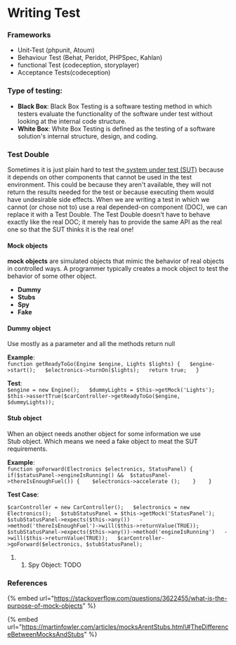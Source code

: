 # Writing Test



### **Frameworks**

* Unit-Test \(phpunit, Atoum\)
* Behaviour Test \(Behat, Peridot, PHPSpec, Kahlan\)
* functional Test \(codeception, storyplayer\)
* Acceptance Tests\(codeception\)

### **Type of testing**: 

* **Black Box**: Black Box Testing is a software testing method in which testers evaluate the functionality of the software under test without looking at the internal code structure.
* **White Box**: White Box Testing is defined as the testing of a software solution's internal structure, design, and coding.

### **Test Double**

Sometimes it is just plain hard to test the[ system under test \(SUT\)](http://xunitpatterns.com/SUT.html) because it depends on other components that cannot be used in the test environment. This could be     because they aren't available, they will not return the results needed for the test or because executing them would have undesirable side effects. When we are writing a test in which we cannot \(or chose not to\) use a real depended-on component \(DOC\), we can replace it with a Test Double. The Test Double doesn't have to behave exactly like the real DOC; it merely has to provide the same API as the real one so that the SUT thinks it is the real one!  
 

#### **Mock objects**

 **mock objects** are simulated objects that mimic the behavior of real objects in controlled ways. A programmer typically creates a mock object to test the behavior of some other object.

* **Dummy**
* **Stubs**
* **Spy**
* **Fake**

#### Dummy object

Use mostly as a parameter and all the methods return null

  
**Example**:  
`function getReadyToGo(Engine $engine, Lights $lights) {  
     $engine->start();  
     $electronics->turnOn($lights);  
     return true;  
}`  
  
**Test**:  
`$engine = new Engine();  
    $dummyLights = $this->getMock('Lights');  
    $this->assertTrue($carController->getReadyToGo($engine, $dummyLights));`  
  


#### **Stub object**

When an object needs another object for some information we use  
Stub object. Which means we need a fake object to meat the SUT requirements.

**Example**:  
`function goForward(Electronics $electronics, StatusPanel) {           if($statusPanel->engineIsRunning() &&  $statusPanel->thereIsEnoughFuel()) {   
        $electronics->accelerate ();   
   }   
}`

**Test Case**:

`$carController = new CarController();  
$electronics = new Electronics();  
$stubStatusPanel = $this->getMock('StatusPanel');  
$stubStatusPanel->expects($this->any())  
     ->method('thereIsEnoughFuel')->will($this->returnValue(TRUE));  
$stubStatusPanel->expects($this->any())->method('engineIsRunning')  
                        ->will($this->returnValue(TRUE));  
$carController->goForward($electronics, $stubStatusPanel);`  


1. 1.  Spy Object: TODO 







### References

{% embed url="https://stackoverflow.com/questions/3622455/what-is-the-purpose-of-mock-objects" %}

{% embed url="https://martinfowler.com/articles/mocksArentStubs.html\#TheDifferenceBetweenMocksAndStubs" %}



